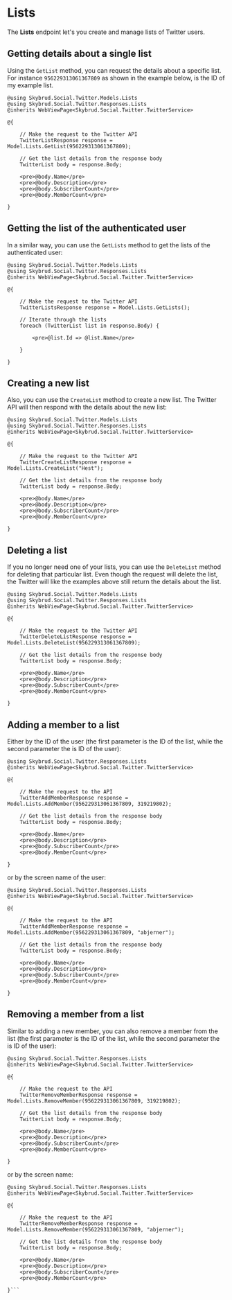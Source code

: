 # Lists

The **Lists** endpoint let's you create and manage lists of Twitter users.



## Getting details about a single list

Using the `GetList` method, you can request the details about a specific list. For instance `956229313061367809` as shown in the example below, is the ID of my example list.

```cshtml
@using Skybrud.Social.Twitter.Models.Lists
@using Skybrud.Social.Twitter.Responses.Lists
@inherits WebViewPage<Skybrud.Social.Twitter.TwitterService>

@{

    // Make the request to the Twitter API
    TwitterListResponse response = Model.Lists.GetList(956229313061367809);

    // Get the list details from the response body
    TwitterList body = response.Body;

    <pre>@body.Name</pre>
    <pre>@body.Description</pre>
    <pre>@body.SubscriberCount</pre>
    <pre>@body.MemberCount</pre>

}
```



## Getting the list of the authenticated user

In a similar way, you can use the `GetLists` method to get the lists of the authenticated user:

```cshtml
@using Skybrud.Social.Twitter.Models.Lists
@using Skybrud.Social.Twitter.Responses.Lists
@inherits WebViewPage<Skybrud.Social.Twitter.TwitterService>

@{

    // Make the request to the Twitter API
    TwitterListsResponse response = Model.Lists.GetLists();

    // Iterate through the lists
    foreach (TwitterList list in response.Body) {

        <pre>@list.Id => @list.Name</pre>

    }

}
```



## Creating a new list

Also, you can use the `CreateList` method to create a new list. The Twitter API will then respond with the details about the new list:

```cshtml
@using Skybrud.Social.Twitter.Models.Lists
@using Skybrud.Social.Twitter.Responses.Lists
@inherits WebViewPage<Skybrud.Social.Twitter.TwitterService>

@{

    // Make the request to the Twitter API
    TwitterCreateListResponse response = Model.Lists.CreateList("Hest");

    // Get the list details from the response body
    TwitterList body = response.Body;

    <pre>@body.Name</pre>
    <pre>@body.Description</pre>
    <pre>@body.SubscriberCount</pre>
    <pre>@body.MemberCount</pre>

}
```



## Deleting a list

If you no longer need one of your lists, you can use the `DeleteList` method for deleting that particular list. Even though the request will delete the list, the Twitter will like the examples above still return the details about the list.

```cshtml
@using Skybrud.Social.Twitter.Models.Lists
@using Skybrud.Social.Twitter.Responses.Lists
@inherits WebViewPage<Skybrud.Social.Twitter.TwitterService>

@{

    // Make the request to the Twitter API
    TwitterDeleteListResponse response = Model.Lists.DeleteList(956229313061367809);

    // Get the list details from the response body
    TwitterList body = response.Body;

    <pre>@body.Name</pre>
    <pre>@body.Description</pre>
    <pre>@body.SubscriberCount</pre>
    <pre>@body.MemberCount</pre>

}
```



## Adding a member to a list

Either by the ID of the user (the first parameter is the ID of the list, while the second parameter the is ID of the user):

```cshtml
@using Skybrud.Social.Twitter.Responses.Lists
@inherits WebViewPage<Skybrud.Social.Twitter.TwitterService>

@{

    // Make the request to the API
    TwitterAddMemberResponse response = Model.Lists.AddMember(956229313061367809, 319219802);

    // Get the list details from the response body
    TwitterList body = response.Body;

    <pre>@body.Name</pre>
    <pre>@body.Description</pre>
    <pre>@body.SubscriberCount</pre>
    <pre>@body.MemberCount</pre>

}
```

or by the screen name of the user:


```cshtml
@using Skybrud.Social.Twitter.Responses.Lists
@inherits WebViewPage<Skybrud.Social.Twitter.TwitterService>

@{

    // Make the request to the API
    TwitterAddMemberResponse response = Model.Lists.AddMember(956229313061367809, "abjerner");

    // Get the list details from the response body
    TwitterList body = response.Body;

    <pre>@body.Name</pre>
    <pre>@body.Description</pre>
    <pre>@body.SubscriberCount</pre>
    <pre>@body.MemberCount</pre>

}
```



## Removing a member from a list

Similar to adding a new member, you can also remove a member from the list (the first parameter is the ID of the list, while the second parameter the is ID of the user):

```cshtml
@using Skybrud.Social.Twitter.Responses.Lists
@inherits WebViewPage<Skybrud.Social.Twitter.TwitterService>

@{

    // Make the request to the API
    TwitterRemoveMemberResponse response = Model.Lists.RemoveMember(956229313061367809, 319219802);

    // Get the list details from the response body
    TwitterList body = response.Body;

    <pre>@body.Name</pre>
    <pre>@body.Description</pre>
    <pre>@body.SubscriberCount</pre>
    <pre>@body.MemberCount</pre>

}
```

or by the screen name:

```cshtml
@using Skybrud.Social.Twitter.Responses.Lists
@inherits WebViewPage<Skybrud.Social.Twitter.TwitterService>

@{

    // Make the request to the API
    TwitterRemoveMemberResponse response = Model.Lists.RemoveMember(956229313061367809, "abjerner");

    // Get the list details from the response body
    TwitterList body = response.Body;

    <pre>@body.Name</pre>
    <pre>@body.Description</pre>
    <pre>@body.SubscriberCount</pre>
    <pre>@body.MemberCount</pre>

}```